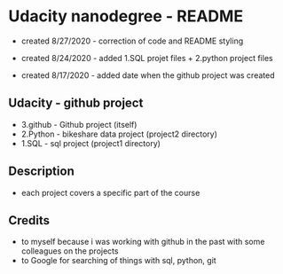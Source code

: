 # Udacity nanodegree - README

- created 8/27/2020 - correction of code and README styling

- created 8/24/2020 - added 1.SQL projet files + 2.python project files

- created 8/17/2020 - added date when the github project was created

## Udacity - github project
- 3.github  - Github project (itself)
- 2.Python  - bikeshare data project (project2 directory)
- 1.SQL     - sql project (project1 directory)

## Description
- each project covers a specific part of the course

## Credits
- to myself because i was working with github in the past with some colleagues on the projects
- to Google for searching of things with sql, python, git
